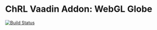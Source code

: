 # ChRL Vaadin Addon: WebGL Globe

[![Build Status](https://travis-ci.org/vinzynth/ChRL-WebGL-Globe-Vaadin-Addon.svg)](https://travis-ci.org/vinzynth/ChRL-WebGL-Globe-Vaadin-Addon)
